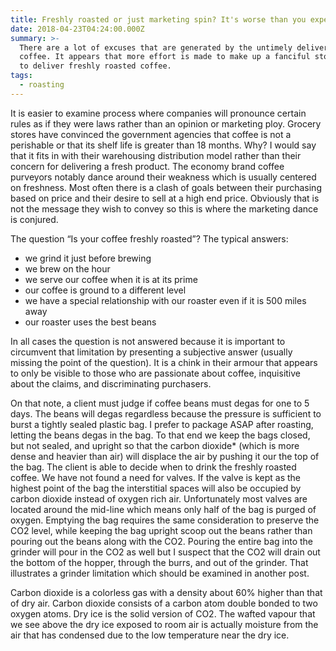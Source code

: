 ```yaml
---
title: Freshly roasted or just marketing spin? It's worse than you expect
date: 2018-04-23T04:24:00.000Z
summary: >-
  There are a lot of excuses that are generated by the untimely delivery of
  coffee. It appears that more effort is made to make up a fanciful story than
  to deliver freshly roasted coffee.
tags:
  - roasting
---
```

It is easier to examine process where companies will pronounce certain rules as if they were laws rather than an opinion or marketing ploy. Grocery stores have convinced the government agencies that coffee is not a perishable or that its shelf life is greater than 18 months. Why? I would say that it fits in with their warehousing distribution model rather than their concern for delivering a fresh product. The economy brand coffee purveyors notably dance around their weakness which is usually centered on freshness. Most often there is a clash of goals between their purchasing based on price and their desire to sell at a high end price. Obviously that is not the message they wish to convey so this is where the marketing dance is conjured.

The question “Is your coffee freshly roasted”? The typical answers:

* we grind it just before brewing
* we brew on the hour
* we serve our coffee when it is at its prime
* our coffee is ground to a different level
* we have a special relationship with our roaster even if it is 500 miles away
* our roaster uses the best beans

In all cases the question is not answered because it is important to circumvent that limitation by presenting a subjective answer (usually missing the point of the question). It is a chink in their armour that appears to only be visible to those who are passionate about coffee, inquisitive about the claims, and discriminating purchasers.

On that note, a client must judge if coffee beans must degas for one to 5 days. The beans will degas regardless because the pressure is sufficient to burst a tightly sealed plastic bag. I prefer to package ASAP after roasting, letting the beans degas in the bag. To that end we keep the bags closed, but not sealed, and upright so that the carbon dioxide* (which is more dense and heavier than air) will displace the air by pushing it our the top of the bag. The client is able to decide when to drink the freshly roasted coffee. We have not found a need for valves. If the valve is kept as the highest point of the bag the interstitial spaces will also be occupied by carbon dioxide instead of oxygen rich air. Unfortunately most valves are located around the mid-line which means only half of the bag is purged of oxygen. Emptying the bag requires the same consideration to preserve the CO2 level, while keeping the bag upright scoop out the beans rather than pouring out the beans along with the CO2. Pouring the entire bag into the grinder will pour in the CO2 as well but I suspect that the CO2 will drain out the bottom of the hopper, through the burrs, and out of the grinder. That illustrates a grinder limitation which should be examined in another post.

Carbon dioxide is a colorless gas with a density about 60% higher than that of dry air. Carbon dioxide consists of a carbon atom double bonded to two oxygen atoms. Dry ice is the solid version of CO2. The wafted vapour that we see above the dry ice exposed to room air is actually moisture from the air that has condensed due to the low temperature near the dry ice.

